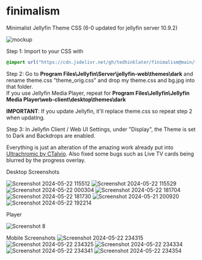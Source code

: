 # finimalism
Minimalist Jellyfin Theme CSS (6-0 updated for jellyfin server 10.9.2)

![mockup](https://github.com/tedhinklater/finimalism/assets/66086488/85649c30-53fc-4fe6-b883-e982233a2fb0)

Step 1: Import to your CSS with

```css
@import url("https://cdn.jsdelivr.net/gh/tedhinklater/finimalism@main/finimalism6-0.css");

```

Step 2: Go to **Program Files\Jellyfin\Server\jellyfin-web\themes\dark** and rename theme.css "theme_orig.css" and drop my theme.css and bg.jpg into that folder.<br>
If you use Jellyfin Media Player, repeat for **Program Files\Jellyfin\Jellyfin Media Player\web-client\desktop\themes\dark**

**IMPORTANT**: If you update Jellyfin, it'll replace theme.css so repeat step 2 when updating.

Step 3: In Jellyfin Client / Web UI Settings, under "Display", the Theme is set to Dark and Backdrops are enabled. 

Everything is just an alteration of the amazing work already put into [Ultrachromic by CTalvio](https://github.com/CTalvio/Ultrachromic). Also fixed some bugs such as Live TV cards being blurred by the progress overlay.

Desktop Screenshots

![Screenshot 2024-05-22 115512](https://github.com/tedhinklater/finimalism/assets/66086488/522ee759-3758-4927-b596-4d0aa566eeee)
![Screenshot 2024-05-22 115529](https://github.com/tedhinklater/finimalism/assets/66086488/c10e6363-2953-4df3-8f58-cb24e691a8fb)
![Screenshot 2024-05-22 000304](https://github.com/tedhinklater/finimalism/assets/66086488/9e79dc9f-588f-457b-9b54-9db36167022d)
![Screenshot 2024-05-22 181704](https://github.com/tedhinklater/finimalism/assets/66086488/087692bd-4875-428d-aa90-0563d5f30f89)
![Screenshot 2024-05-22 181730](https://github.com/tedhinklater/finimalism/assets/66086488/a61c9ed9-2d6b-4daf-856f-56256c32f5bf)
![Screenshot 2024-05-21 200920](https://github.com/tedhinklater/finimalism/assets/66086488/777af77f-27e6-463b-95a2-f476347e363c)
![Screenshot 2024-05-22 192214](https://github.com/tedhinklater/finimalism/assets/66086488/693fe0d3-0e44-423f-9b33-1f8db2e36021)

Player

<img src="https://github.com/tedhinklater/finimalism/assets/66086488/976319a8-09eb-4bb8-be4d-1ebbc53e9180" alt="Screenshot 8">


Mobile Screenshots
![Screenshot 2024-05-22 234315](https://github.com/tedhinklater/finimalism/assets/66086488/4ae944c4-1272-4cdd-ac44-0ba24c3de8ee)
![Screenshot 2024-05-22 234325](https://github.com/tedhinklater/finimalism/assets/66086488/11e0d1f6-51c3-498f-9316-02be7784d142)
![Screenshot 2024-05-22 234334](https://github.com/tedhinklater/finimalism/assets/66086488/eeacd685-d884-49eb-bbdf-071977ae7bc6)
![Screenshot 2024-05-22 234341](https://github.com/tedhinklater/finimalism/assets/66086488/635de280-69ab-4b4d-8ab0-07fa42e2cf19)
![Screenshot 2024-05-22 234354](https://github.com/tedhinklater/finimalism/assets/66086488/86ccc5cb-21c3-4a6b-b9e6-01bc373dc8bf)


